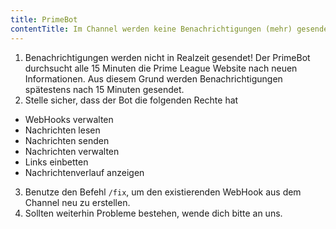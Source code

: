```yaml
---
title: PrimeBot
contentTitle: Im Channel werden keine Benachrichtigungen (mehr) gesendet, obwohl wir welche bekommen müssten.
---
```


1. Benachrichtigungen werden nicht in Realzeit gesendet! Der PrimeBot durchsucht alle 15 Minuten die Prime League Website
   nach neuen Informationen. Aus diesem Grund werden Benachrichtigungen spätestens nach 15 Minuten gesendet.
2. Stelle sicher, dass der Bot die folgenden Rechte hat

- WebHooks verwalten
- Nachrichten lesen
- Nachrichten senden
- Nachrichten verwalten
- Links einbetten
- Nachrichtenverlauf anzeigen

3. Benutze den Befehl `/fix`, um den existierenden WebHook aus dem Channel neu zu erstellen.
4. Sollten weiterhin Probleme bestehen, wende dich bitte an uns.
